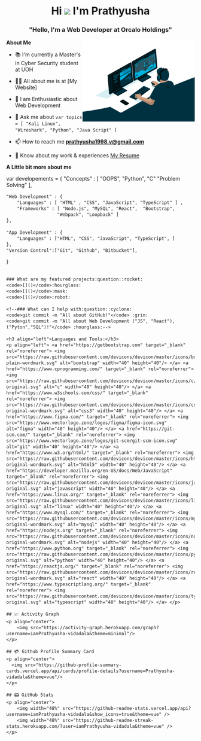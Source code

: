 
<h1 align="center">Hi <img src="https://raw.githubusercontent.com/iampavangandhi/iampavangandhi/master/gifs/Hi.gif" width="30px"> I'm Prathyusha</h1>
<h3 align="center">"Hello, I'm a Web Developer at Orcalo Holdings"</h3>

 **About Me**
 <img align="right" alt="GIF" src="https://github.com/piyush97/piyush97/blob/master/code.gif?raw=true" width="300" height="220" />
  
- 📚 I'm currently a Master's in Cyber Security student at UOH
 
- 👨‍💻 All about me is at [My Website] <!--(https://chandrikadeb7.github.io/)-->

- 📝 I am Enthusiastic about Web Development

- 💬 Ask me about ``` var topics = [ "Kali Linux", "Wireshark", "Python", "Java Script" ] ```

- 📫 How to reach me **prathyusha1998.v@gmail.com**

- 📄 Know about my work & experiences [My Resume](https://drive.google.com/file/d/1Yn1CsXy92q98CYk5cWTySB4_CpY8Q9ej/view?usp=sharing)

**A Little bit more about me**

var developements = {
    "Concepts" : [ "OOPS", "Python", "C" "Problem Solving" ],
    
    "Web Development" : {
        "Languages" : [ "HTML" , "CSS", "JavaScript", "TypeScript" ] ,
        "Frameworks" : [ "Node.js", "MySQL", "React",  "Bootstrap", 
                       "Webpack", "Loopback" ]
    },
    
    "App Development" : {
        "Languages" : ["HTML", "CSS", "JavaScript", "TypeScript", ]
    },
    "Version Control":["Git", "Github", "Bitbucket"],
}
```

### What are my featured projects:question::rocket:
<code>[]()</code>:hourglass:     
<code>[]()</code>:mask:  
<code>[]()</code>:robot:

<!--### What can I help with:question::cyclone:
<code>git commit -m "All about GitHub!"</code> :grin:
<code>git commit -m "All about Web Development ("JS", "React"),("Pyton","SQL")!"</code> :hourglass:-->

<h3 align="left">Languages and Tools:</h3>
<p align="left"> <a href="https://getbootstrap.com" target="_blank" rel="noreferrer"> <img src="https://raw.githubusercontent.com/devicons/devicon/master/icons/bootstrap/bootstrap-plain-wordmark.svg" alt="bootstrap" width="40" height="40"/> </a> <a href="https://www.cprogramming.com/" target="_blank" rel="noreferrer"> <img src="https://raw.githubusercontent.com/devicons/devicon/master/icons/c/c-original.svg" alt="c" width="40" height="40"/> </a> <a href="https://www.w3schools.com/css/" target="_blank" rel="noreferrer"> <img src="https://raw.githubusercontent.com/devicons/devicon/master/icons/css3/css3-original-wordmark.svg" alt="css3" width="40" height="40"/> </a> <a href="https://www.figma.com/" target="_blank" rel="noreferrer"> <img src="https://www.vectorlogo.zone/logos/figma/figma-icon.svg" alt="figma" width="40" height="40"/> </a> <a href="https://git-scm.com/" target="_blank" rel="noreferrer"> <img src="https://www.vectorlogo.zone/logos/git-scm/git-scm-icon.svg" alt="git" width="40" height="40"/> </a> <a href="https://www.w3.org/html/" target="_blank" rel="noreferrer"> <img src="https://raw.githubusercontent.com/devicons/devicon/master/icons/html5/html5-original-wordmark.svg" alt="html5" width="40" height="40"/> </a> <a href="https://developer.mozilla.org/en-US/docs/Web/JavaScript" target="_blank" rel="noreferrer"> <img src="https://raw.githubusercontent.com/devicons/devicon/master/icons/javascript/javascript-original.svg" alt="javascript" width="40" height="40"/> </a> <a href="https://www.linux.org/" target="_blank" rel="noreferrer"> <img src="https://raw.githubusercontent.com/devicons/devicon/master/icons/linux/linux-original.svg" alt="linux" width="40" height="40"/> </a> <a href="https://www.mysql.com/" target="_blank" rel="noreferrer"> <img src="https://raw.githubusercontent.com/devicons/devicon/master/icons/mysql/mysql-original-wordmark.svg" alt="mysql" width="40" height="40"/> </a> <a href="https://nodejs.org" target="_blank" rel="noreferrer"> <img src="https://raw.githubusercontent.com/devicons/devicon/master/icons/nodejs/nodejs-original-wordmark.svg" alt="nodejs" width="40" height="40"/> </a> <a href="https://www.python.org" target="_blank" rel="noreferrer"> <img src="https://raw.githubusercontent.com/devicons/devicon/master/icons/python/python-original.svg" alt="python" width="40" height="40"/> </a> <a href="https://reactjs.org/" target="_blank" rel="noreferrer"> <img src="https://raw.githubusercontent.com/devicons/devicon/master/icons/react/react-original-wordmark.svg" alt="react" width="40" height="40"/> </a> <a href="https://www.typescriptlang.org/" target="_blank" rel="noreferrer"> <img src="https://raw.githubusercontent.com/devicons/devicon/master/icons/typescript/typescript-original.svg" alt="typescript" width="40" height="40"/> </a> </p>

## 📈 Activity Graph
<p align="center">
	<img src="https://activity-graph.herokuapp.com/graph?username=iamPrathyusha-vidadala&theme=minimal"/>
</p>

## 💳 Github Profile Summary Card
<p align="center">
  <img src="https://github-profile-summary-cards.vercel.app/api/cards/profile-details?username=Prathyusha-vidadala&theme=vue"/>
</p>

## 📟 GitHub Stats
<p align="center">
	<img width="48%" src="https://github-readme-stats.vercel.app/api?username=iamPrathyusha-vidadala&show_icons=true&theme=vue" />
	<img width="48%" src="https://github-readme-streak-stats.herokuapp.com/?user=iamPrathyusha-vidadala&theme=vue" />
</p>
